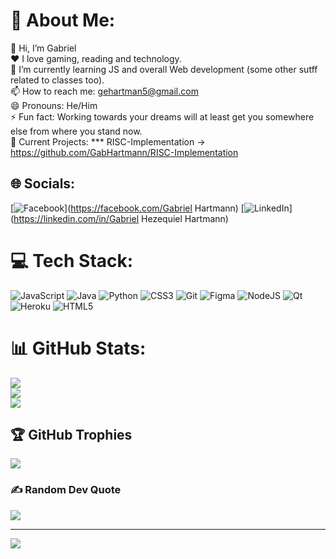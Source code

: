 # 💫 About Me:
👋 Hi, I’m Gabriel<br>❤️ I love gaming, reading and technology.<br>🌱 I’m currently learning JS and overall Web development (some other sutff related to classes too).<br>📫 How to reach me: gehartman5@gmail.com<br>😄 Pronouns: He/Him<br>⚡ Fun fact: Working towards your dreams will at least get you somewhere else from where you stand now.<br>🚧 Current Projects: *** RISC-Implementation -> https://github.com/GabHartmann/RISC-Implementation


## 🌐 Socials:
[![Facebook](https://img.shields.io/badge/Facebook-%231877F2.svg?logo=Facebook&logoColor=white)](https://facebook.com/Gabriel Hartmann) [![LinkedIn](https://img.shields.io/badge/LinkedIn-%230077B5.svg?logo=linkedin&logoColor=white)](https://linkedin.com/in/Gabriel Hezequiel Hartmann) 

# 💻 Tech Stack:
![JavaScript](https://img.shields.io/badge/javascript-%23323330.svg?style=for-the-badge&logo=javascript&logoColor=%23F7DF1E) ![Java](https://img.shields.io/badge/java-%23ED8B00.svg?style=for-the-badge&logo=openjdk&logoColor=white) ![Python](https://img.shields.io/badge/python-3670A0?style=for-the-badge&logo=python&logoColor=ffdd54) ![CSS3](https://img.shields.io/badge/css3-%231572B6.svg?style=for-the-badge&logo=css3&logoColor=white) ![Git](https://img.shields.io/badge/git-%23F05033.svg?style=for-the-badge&logo=git&logoColor=white) ![Figma](https://img.shields.io/badge/figma-%23F24E1E.svg?style=for-the-badge&logo=figma&logoColor=white) ![NodeJS](https://img.shields.io/badge/node.js-6DA55F?style=for-the-badge&logo=node.js&logoColor=white) ![Qt](https://img.shields.io/badge/Qt-%23217346.svg?style=for-the-badge&logo=Qt&logoColor=white) ![Heroku](https://img.shields.io/badge/heroku-%23430098.svg?style=for-the-badge&logo=heroku&logoColor=white) ![HTML5](https://img.shields.io/badge/html5-%23E34F26.svg?style=for-the-badge&logo=html5&logoColor=white)
# 📊 GitHub Stats:
![](https://github-readme-stats.vercel.app/api?username=GabHartmann&theme=material-palenight&hide_border=false&include_all_commits=false&count_private=false)<br/>
![](https://github-readme-streak-stats.herokuapp.com/?user=GabHartmann&theme=material-palenight&hide_border=false)<br/>
![](https://github-readme-stats.vercel.app/api/top-langs/?username=GabHartmann&theme=material-palenight&hide_border=false&include_all_commits=false&count_private=false&layout=compact)

## 🏆 GitHub Trophies
![](https://github-profile-trophy.vercel.app/?username=GabHartmann&theme=discord_old_blurple&no-frame=false&no-bg=true&margin-w=4)

### ✍️ Random Dev Quote
![](https://quotes-github-readme.vercel.app/api?type=horizontal&theme=tokyonight)

---
[![](https://visitcount.itsvg.in/api?id=GabHartmann&icon=0&color=5)](https://visitcount.itsvg.in)

<!-- Proudly created with GPRM ( https://gprm.itsvg.in ) -->

